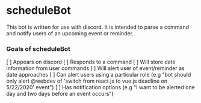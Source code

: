 # scheduleBot
This bot is written for use with discord. It is intended to parse a command and notify users of an upcoming event or reminder.
### Goals of scheduleBot
  [ ] Appears on discord
  [ ] Responds to a command
  [ ] Will store date information from user commands
  [ ] Will alert user of event/reminder as date approaches
  [ ] Can alert users using a particular role (e.g "bot should only alert @webdev of 'switch from react.js to vue.js deadline on 5/22/2020' event")
  [ ] Has notification options (e.g "I want to be alerted one day and two days before an event occurs")
